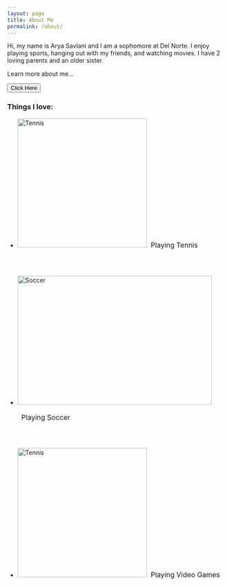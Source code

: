 ```yaml
---
layout: page
title: About Me
permalink: /about/
---
```

Hi, my name is Arya Savlani and I am a sophomore at Del Norte. I enjoy playing sports, hanging out with my friends, and watching movies. I have 2 loving parents and an older sister.
<br>

Learn more about me...

<button onclick="showRandomFact()">Click Here</button>

<p id="fact"></p>

<script>
  const MeFacts = [
    "My favorite color is dark purple.",
    "I love Mexican food, especially street tacos.",
    "I think pineapples are good on pizza.",
    "My favorite video game at the moment is Minecraft.",
    "My parents are both in computer science fields.",
    "I love watching movies, my favorite movie is Django Unchained, watch it!"
  ];

  // Show random fact
  function showRandomFact() {
    const randomIndex = Math.floor(Math.random() * MeFacts.length);
    const randomFact = MeFacts[randomIndex];
    document.getElementById('fact').textContent = randomFact;
  }
</script>

<h3>Things I love:</h3>

<ul>
  <li><img src="{{site.baseurl}}/images/tenn.jpg" alt="Tennis" width="300" height="300"><p style ="font-size:16px;display:inline-block">&nbsp; Playing Tennis</p></li>
</ul>
<br>
<ul>
  <li><img src="{{site.baseurl}}/images/soccer.jpg" alt="Soccer" width="450" height="300"><p style ="font-size:16px;display:inline-block;"> &nbsp; Playing Soccer</p></li>
</ul>
<br>
<ul>
  <li><img src="{{site.baseurl}}/images/setup.jpg" alt="Tennis" width="300" height="300"><p style ="font-size:16px;display:inline-block">&nbsp;  Playing Video Games</p></li>
</ul>


